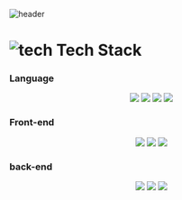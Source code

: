 ![header](https://capsule-render.vercel.app/api?type=waving&color=d9bbff&height=300&text=YoungJun%20Ro&fontAlign=50&animation=fadeIn&fontAlignY=50)

# ![tech](https://user-images.githubusercontent.com/83204523/116770790-197c1f00-aa81-11eb-90c4-143b40f995ad.png) Tech Stack 

### Language
<p align="center">
    <img src="https://img.shields.io/badge/Python-3776AB?style=flat-square&logo=Python&logoColor=white"/>
    <img src="https://img.shields.io/badge/OpenJDK-26689A?style=flat-square&logo=OpenJDK&logoColor=white">
    <img src="https://img.shields.io/badge/javascript-F7DF1E?style=flat-square&logo=javascript&logoColor=white">
    <img src="https://img.shields.io/badge/Delphi-EE1F35?style=flat-square&logo=Delphi&logoColor=white"/>
</p>

### Front-end
<p align="center">
    <img src="https://img.shields.io/badge/HTML-E34F26?style=flat-square&logo=HTML5&logoColor=white"/>
    <img src="https://img.shields.io/badge/CSS-1572B6?style=flat-square&logo=CSS3&logoColor=white"/>
    <img src="https://img.shields.io/badge/Bootstrap-#7952B3?style=flat-square&logo=Bootstrap&logoColor=white">
</p>

### back-end
<p align="center">
    <img src="https://img.shields.io/badge/Flask-00AAE7?style=flat-square&logo=Flask&logoColor=white"/>
    <img src="https://img.shields.io/badge/Django-004A9D?style=flat-square&logo=Django&logoColor=white"/>
    <img src="https://img.shields.io/badge/Node.js-339933?style=flat-square&logo=Node.js&logoColor=white"/>
</p>
